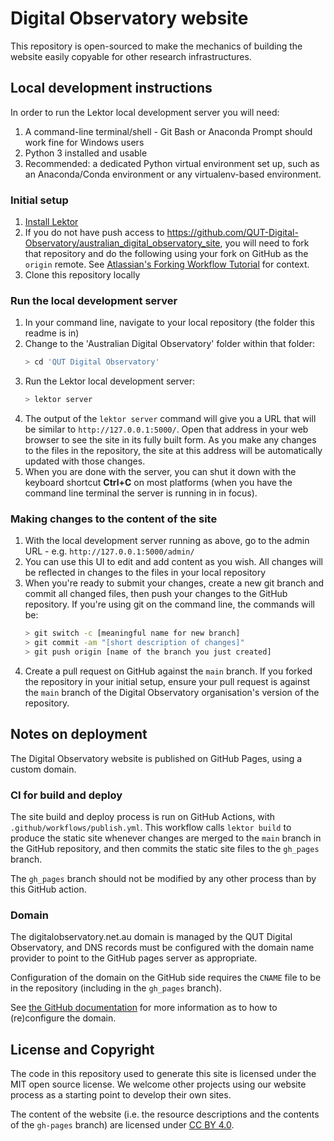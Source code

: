 # Digital Observatory website

This repository is open-sourced to make the mechanics of building the website
easily copyable for other research infrastructures.

## Local development instructions

In order to run the Lektor local development server you will need:

1. A command-line terminal/shell - Git Bash or Anaconda Prompt should work fine for Windows users
2. Python 3 installed and usable
3. Recommended: a dedicated Python virtual environment set up, such as an Anaconda/Conda environment or any 
   virtualenv-based environment.

### Initial setup

1. [Install Lektor](https://www.getlektor.com/docs/installation/)
2. If you do not have push access to 
   https://github.com/QUT-Digital-Observatory/australian_digital_observatory_site, you
   will need to fork that repository and do the following using your fork on GitHub
   as the `origin` remote. See [Atlassian's Forking Workflow 
   Tutorial](https://www.atlassian.com/git/tutorials/comparing-workflows/forking-workflow) 
   for context.
3. Clone this repository locally

### Run the local development server

1. In your command line, navigate to your local repository (the folder this readme is 
   in)
2. Change to the 'Australian Digital Observatory' folder within that folder:
   ```bash
   > cd 'QUT Digital Observatory'
   ```
3. Run the Lektor local development server:
   ```bash
   > lektor server
   ```
4. The output of the `lektor server` command will give you a URL that will be similar
   to `http://127.0.0.1:5000/`. Open that address in your web browser to see the site
   in its fully built form. As you make any changes to the files in the repository,
   the site at this address will be automatically updated with those changes.
5. When you are done with the server, you can shut it down with the keyboard shortcut
   **Ctrl+C** on most platforms (when you have the command line terminal the server
   is running in in focus).

### Making changes to the content of the site

1. With the local development server running as above, go to the admin URL - e.g. 
   `http://127.0.0.1:5000/admin/`
2. You can use this UI to edit and add content as you wish. All changes will be
   reflected in changes to the files in your local repository
3. When you're ready to submit your changes, create a new git branch and commit all
   changed files, then push your changes to the GitHub repository. If you're using git 
   on the command line, the commands will be:
   ```bash
   > git switch -c [meaningful name for new branch]
   > git commit -am "[short description of changes]"
   > git push origin [name of the branch you just created]
   ```
4. Create a pull request on GitHub against the `main` branch. If you forked the
   repository in your initial setup, ensure your pull request is against the `main`
   branch of the Digital Observatory organisation's version of the repository.

## Notes on deployment

The Digital Observatory website is published on GitHub Pages, using a custom domain.

### CI for build and deploy
The site build and deploy process is run on GitHub Actions, with `.github/workflows/publish.yml`.
This workflow calls `lektor build` to produce the static site whenever changes are merged to the
`main` branch in the GitHub repository, and then commits the static site files to the `gh_pages` branch.

The `gh_pages` branch should not be modified by any other process than by this GitHub action.

### Domain

The digitalobservatory.net.au domain is managed by the QUT Digital Observatory, and DNS records must be configured with 
the domain name provider to point to the GitHub pages server as appropriate.

Configuration of the domain on the GitHub side requires the `CNAME` file to be in the repository
(including in the `gh_pages` branch). 

See [the GitHub documentation](https://docs.github.com/en/pages/configuring-a-custom-domain-for-your-github-pages-site/managing-a-custom-domain-for-your-github-pages-site) 
for more information as to how to (re)configure the domain.

## License and Copyright

The code in this repository used to generate this site is licensed under the MIT open source
license. We welcome other projects using our website process as a starting point to develop their
own sites.

The content of the website (i.e. the resource descriptions and the contents of the 
`gh-pages` branch) are licensed under [CC BY 4.0](http://creativecommons.org/licenses/by/4.0/).